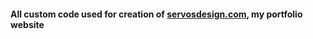 #### All custom code used for creation of [servosdesign.com](http://www.servosdesign.com/), my portfolio website

